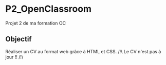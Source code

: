 # P2_OpenClassroom
Projet 2 de ma formation OC

## Objectif
Réaliser un CV au format web grâce à HTML et CSS.
/!\ Le CV n'est pas à jour !! /!\
